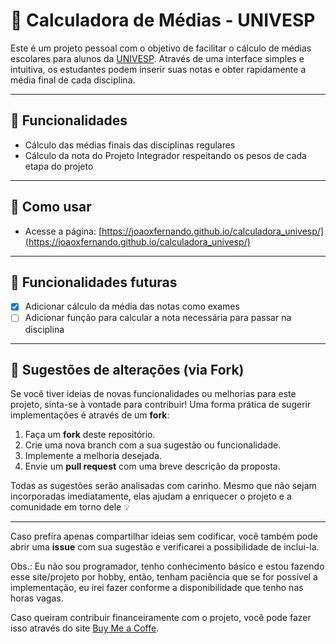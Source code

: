 # 🧮 Calculadora de Médias - UNIVESP

Este é um projeto pessoal com o objetivo de facilitar o cálculo de médias escolares para alunos da [UNIVESP](https://univesp.br). Através de uma interface simples e intuitiva, os estudantes podem inserir suas notas e obter rapidamente a média final de cada disciplina.

---

## 📌 Funcionalidades

- Cálculo das médias finais das disciplinas regulares
- Cálculo da nota do Projeto Integrador respeitando os pesos de cada etapa do projeto

---

## 🚀 Como usar

- Acesse a página: [https://joaoxfernando.github.io/calculadora_univesp/](https://joaoxfernando.github.io/calculadora_univesp/)

---

## 🧱 Funcionalidades futuras

- [X] Adicionar cálculo da média das notas como exames
- [ ] Adicionar função para calcular a nota necessária para passar na disciplina

---

## 🧪 Sugestões de alterações (via Fork)

Se você tiver ideias de novas funcionalidades ou melhorias para este projeto, sinta-se à vontade para contribuir! Uma forma prática de sugerir implementações é através de um **fork**:

1. Faça um **fork** deste repositório.
2. Crie uma nova branch com a sua sugestão ou funcionalidade.
3. Implemente a melhoria desejada.
4. Envie um **pull request** com uma breve descrição da proposta.

Todas as sugestões serão analisadas com carinho. Mesmo que não sejam incorporadas imediatamente, elas ajudam a enriquecer o projeto e a comunidade em torno dele 💡

---

Caso prefira apenas compartilhar ideias sem codificar, você também pode abrir uma **issue** com sua sugestão e verificarei a possibilidade de inclui-la.

Obs.: Eu não sou programador, tenho conhecimento básico e estou fazendo esse site/projeto por hobby, então, tenham paciência que se for possível a implementação, eu irei fazer conforme a disponibilidade que tenho nas horas vagas.

Caso queiram contribuir financeiramente com o projeto, você pode fazer isso através do site [Buy Me a Coffe](https://buymeacoffee.com/joaoxfernando). 